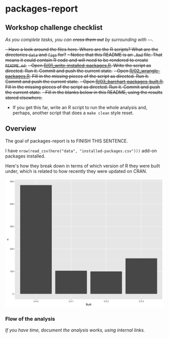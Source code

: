 
<!-- README.md is generated from README.Rmd. Please edit that file -->
packages-report
===============

Workshop challenge checklist
----------------------------

*As you complete tasks, you can ~~cross them out~~ by surrounding with `~~`.*

~~-   Have a look around the files here. Where are the R scripts? What are the directories `data` and `figs` for?~~
~~-   Notice that this README is an `.Rmd` file. That means it could contain R code and will need to be rendered to create `README.md`.~~
~~-   Open [R/01\_write-installed-packages.R](R/01_write-installed-packages.R). Write the script as directed. Run it. Commit and push the current state.~~
~~-   Open [R/02\_wrangle-packages.R](R/02_wrangle-packages.R). Fill in the missing pieces of the script as directed. Run it. Commit and push the current state.~~
~~-   Open [R/03\_barchart-packages-built.R](R/03_barchart-packages-built.R). Fill in the missing pieces of the script as directed. Run it. Commit and push the current state.~~
~~-   Fill in the blanks below in this README, using the results stored elsewhere.~~
-   If you get this far, write an R script to run the whole analysis and, perhaps, another script that does a `make clean` style reset.

Overview
--------

The goal of packages-report is to FINISH THIS SENTENCE.

I have `nrow(read_csv(here("data", "installed-packages.csv")))` add-on packages installed.

Here's how they break down in terms of which version of R they were built under, which is related to how recently they were updated on CRAN.

![](figs/built-barchart.png)

### Flow of the analysis

*If you have time, document the analysis works, using internal links.*
